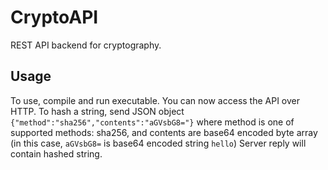 # CryptoAPI
REST API backend for cryptography.

## Usage
To use, compile and run executable. You can now access the API over HTTP.
To hash a string, send JSON object `{"method":"sha256","contents":"aGVsbG8="}`
where method is one of supported methods: sha256, and contents are base64 encoded byte array (in this case, `aGVsbG8=` is base64 encoded string `hello`)
Server reply will contain hashed string.
